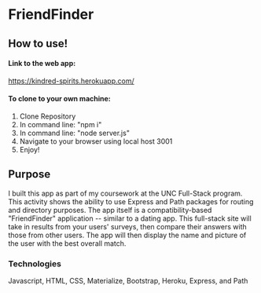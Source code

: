 # FriendFinder
## How to use!
#### Link to the web app:
https://kindred-spirits.herokuapp.com/

#### To clone to your own machine:
1) Clone Repository
2) In command line: "npm i"
3) In command line: "node server.js"
4) Navigate to your browser using local host 3001
5) Enjoy!

## Purpose
I built this app as part of my coursework at the UNC Full-Stack program. This activity shows the ability to use Express and Path packages for routing and directory purposes. The app itself is a compatibility-based "FriendFinder" application -- similar to a dating app. This full-stack site will take in results from your users' surveys, then compare their answers with those from other users. The app will then display the name and picture of the user with the best overall match.

### Technologies
Javascript, HTML, CSS, Materialize, Bootstrap, Heroku, Express, and Path

